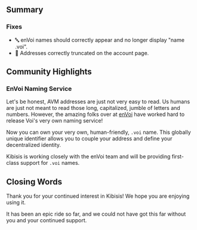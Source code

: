 ## Summary

### Fixes

* 🔤 enVoi names should correctly appear and no longer display "name .voi".
* 💅 Addresses correctly truncated on the account page.

## Community Highlights

### EnVoi Naming Service

Let's be honest, AVM addresses are just not very easy to read. Us humans are just not meant to read those long, capitalized, jumble of letters and numbers. However, the amazing folks over at [enVoi](https://envoi.sh) have worked hard to release Voi's very own naming service!

Now you can own your very own, human-friendly, `.voi` name. This globally unique identifier allows you to couple your address and define your decentralized identity.

Kibisis is working closely with the enVoi team and will be providing first-class support for `.voi` names.

## Closing Words

Thank you for your continued interest in Kibisis! We hope you are enjoying using it.

It has been an epic ride so far, and we could not have got this far without you and your continued support.
